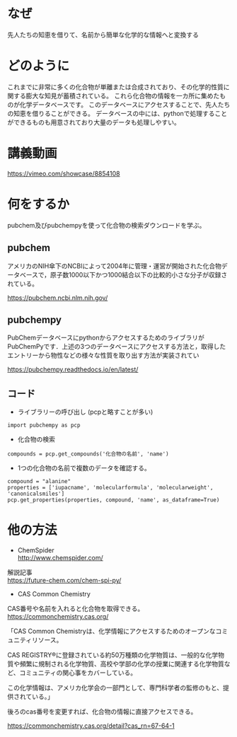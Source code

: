 # なぜ
先人たちの知恵を借りて、名前から簡単な化学的な情報へと変換する

# どのように
これまでに非常に多くの化合物が単離または合成されており、その化学的性質に関する膨大な知見が蓄積されている。
これら化合物の情報を一カ所に集めたものが化学データベースです。
このデータベースにアクセスすることで、先人たちの知恵を借りることができる。
データベースの中には、pythonで処理することができるものも用意されており大量のデータも処理しやすい。

# 講義動画
https://vimeo.com/showcase/8854108

# 何をするか
pubchem及びpubchempyを使って化合物の検索ダウンロードを学ぶ。

## pubchem
アメリカのNIH傘下のNCBIによって2004年に管理・運営が開始された化合物データベースで，原子数1000以下かつ1000結合以下の比較的小さな分子が収録されている。

https://pubchem.ncbi.nlm.nih.gov/

## pubchempy
PubChemデータベースにpythonからアクセスするためのライブラリがPubChemPyです．上述の3つのデータベースにアクセスする方法と，取得したエントリーから物性などの様々な性質を取り出す方法が実装されてい

https://pubchempy.readthedocs.io/en/latest/

## コード

- ライブラリーの呼び出し (pcpと略すことが多い)

`import pubchempy as pcp`

- 化合物の検索

`compounds = pcp.get_compounds('化合物の名前', 'name')`

- 1つの化合物の名前で複数のデータを確認する。
```
compound = "alanine"
properties = ['iupacname', 'molecularformula', 'molecularweight', 'canonicalsmiles']
pcp.get_properties(properties, compound, 'name', as_dataframe=True)
```

# 他の方法
- ChemSpider <br>
http://www.chemspider.com/

解説記事 <br>
https://future-chem.com/chem-spi-py/

- CAS Common Chemistry 

CAS番号や名前を入れると化合物を取得できる。
https://commonchemistry.cas.org/

「CAS Common Chemistryは、化学情報にアクセスするためのオープンなコミュニティリソース。

CAS REGISTRY®に登録されている約50万種類の化学物質は、一般的な化学物質や頻繁に規制される化学物質、高校や学部の化学の授業に関連する化学物質など、コミュニティの関心事をカバーしている。

この化学情報は、アメリカ化学会の一部門として、専門科学者の監修のもと、提供されている。」

後ろのcas番号を変更すれば、化合物の情報に直接アクセスできる。

https://commonchemistry.cas.org/detail?cas_rn=67-64-1